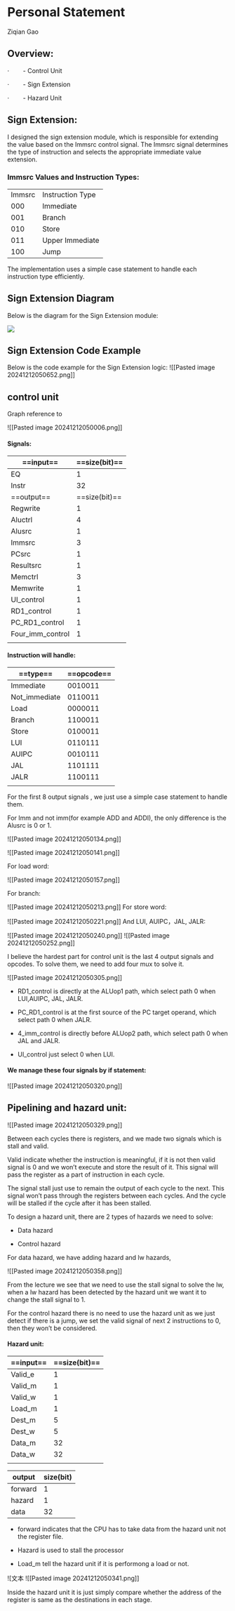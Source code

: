 # Personal Statement

Ziqian Gao

## Overview:

·        - Control Unit

·        - Sign Extension

·        - Hazard Unit

## Sign Extension:

I designed the sign extension module, which is responsible for extending the value based on the Immsrc control signal. The Immsrc signal determines the type of instruction and selects the appropriate immediate value extension.

### Immsrc Values and Instruction Types:

|        |                  |
| ------ | ---------------- |
| Immsrc | Instruction Type |
| 000    | Immediate        |
| 001    | Branch           |
| 010    | Store            |
| 011    | Upper Immediate  |
| 100    | Jump             |

The implementation uses a simple case statement to handle each instruction type efficiently.

## Sign Extension Diagram

Below is the diagram for the Sign Extension module:

![](file:///C:/Users/DELL/AppData/Local/Temp/msohtmlclip1/01/clip_image002.jpg)

## Sign Extension Code Example

Below is the code example for the Sign Extension logic:
![[Pasted image 20241212050652.png]]

## control unit
Graph reference to

![[Pasted image 20241212050006.png]]

#### Signals:

| ==input==        | ==size(bit)== |
| ---------------- | ------------- |
| EQ               | 1             |
| Instr            | 32            |
| ==output==       | ==size(bit)== |
| Regwrite         | 1             |
| Aluctrl          | 4             |
| Alusrc           | 1             |
| Immsrc           | 3             |
| PCsrc            | 1             |
| Resultsrc        | 1             |
| Memctrl          | 3             |
| Memwrite         | 1             |
| UI_control       | 1             |
| RD1_control      | 1             |
| PC_RD1_control   | 1             |
| Four_imm_control | 1             |
|                  |               |

#### Instruction will handle:

| ==type==      | ==opcode== |
| ------------- | ---------- |
| Immediate     | 0010011    |
| Not_immediate | 0110011    |
| Load          | 0000011    |
| Branch        | 1100011    |
| Store         | 0100011    |
| LUI           | 0110111    |
| AUIPC         | 0010111    |
| JAL           | 1101111    |
| JALR          | 1100111    |
|               |            |



For the first 8 output signals , we just use a simple case statement to handle them.

For Imm and not imm(for example ADD and ADDI), the only difference is the Alusrc is 0 or 1.

![[Pasted image 20241212050134.png]]

![[Pasted image 20241212050141.png]]

For load word:

![[Pasted image 20241212050157.png]]

For branch:

![[Pasted image 20241212050213.png]]
For store word:

![[Pasted image 20241212050221.png]]
And LUI, AUIPC，JAL, JALR:

![[Pasted image 20241212050240.png]]
![[Pasted image 20241212050252.png]]

I believe the hardest part for control unit is the last 4 output signals and opcodes. To solve them, we need to add four mux to solve it.

![[Pasted image 20241212050305.png]]

- RD1_control is directly at the ALUop1 path, which select path 0 when LUI,AUIPC, JAL, JALR.

- PC_RD1_control is at the first source of the PC target operand, which select path 0 when JALR.

- 4_imm_control is directly before ALUop2 path, which select path 0 when JAL and JALR.

- UI_control just select 0 when LUI.

#### We manage these four signals by if statement:

![[Pasted image 20241212050320.png]]

## Pipelining and hazard unit:

![[Pasted image 20241212050329.png]]

Between each cycles there is registers, and we made two signals which is stall and valid.

Valid indicate whether the instruction is meaningful, if it is not then valid signal is 0 and we won’t execute and store the result of it. This signal will pass the register as a part of instruction in each cycle.

The signal stall just use to remain the output of each cycle to the next. This signal won’t pass through the registers between each cycles. And the cycle will be stalled if the cycle after it has been stalled.

To design a hazard unit, there are 2 types of hazards we need to solve:

- Data hazard

- Control hazard

For data hazard, we have adding hazard and lw hazards,

![[Pasted image 20241212050358.png]]

From the lecture we see that we need to use the stall signal to solve the lw, when a lw hazard has been detected by the hazard unit we want it to change the stall signal to 1.

For the control hazard there is no need to use the hazard unit as we just detect if there is a jump, we set the valid signal of next 2 instructions to 0, then they won’t be considered.

#### Hazard unit:

| ==input== | ==size(bit)== |
| --------- | ------------- |
| Valid_e   | 1             |
| Valid_m   | 1             |
| Valid_w   | 1             |
| Load_m    | 1             |
| Dest_m    | 5             |
| Dest_w    | 5             |
| Data_m    | 32            |
| Data_w    | 32            |
|           |               |


| output  | size(bit) |
| ------- | --------- |
| forward | 1         |
| hazard  | 1         |
| data    | 32        |



- forward indicates that the CPU has to take data from the hazard unit not the register file.

- Hazard is used to stall the processor

- Load_m tell the hazard unit if it is performong a load or not.

![文本
![[Pasted image 20241212050341.png]]

Inside the hazard unit it is just simply compare whether the address of the register is same as the destinations in each stage.